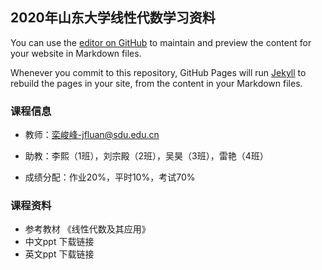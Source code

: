 ## 2020年山东大学线性代数学习资料

You can use the [editor on GitHub](https://github.com/Milin0802/Milin0802.github.io/edit/master/README.md) to maintain and preview the content for your website in Markdown files.

Whenever you commit to this repository, GitHub Pages will run [Jekyll](https://jekyllrb.com/) to rebuild the pages in your site, from the content in your Markdown files.

### 课程信息

- 教师：栾峻峰-jfluan@sdu.edu.cn

- 助教：李熙（1班），刘宗殿（2班），吴昊（3班），雷艳（4班）
- 成绩分配：作业20%，平时10%，考试70%

### 课程资料

- 参考教材 《线性代数及其应用》
- 中文ppt 下载链接
- 英文ppt 下载链接

